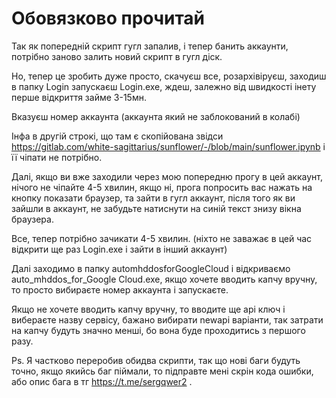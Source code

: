 # Обовязково прочитай
Так як попередній скрипт гугл запалив, і тепер банить аккаунти, потрібно заново залить новий скрипт в гугл діск.

Но, тепер це зробить дуже просто, скачуєш все, розархівіруєш, заходиш в папку Login запускаєш Login.exe, ждеш, залежно від швидкості інету перше відкриття займе 3-15мн.

Вказуєш номер аккаунта (аккаунта який не заблокований в колабі)

Інфа в другій строкі, що там є скопійована звідси https://gitlab.com/white-sagittarius/sunflower/-/blob/main/sunflower.ipynb і її чіпати не потрібно.

Далі, якщо ви вже заходили через мою попередню прогу в цей аккаунт, нічого не чіпайте 4-5 хвилин, якщо ні, прога попросить вас нажать на кнопку показати браузер, та зайти в гугл аккаунт, після того як ви зайшли в аккаунт, не забудьте натиснути на синій текст знизу вікна браузера.

Все, тепер потрібно зачикати 4-5 хвилин. (ніхто не заважає в цей час відкрити ще раз Login.exe і зайти в інший аккаунт)

Далі заходимо в папку automhddosforGoogleCloud і відкриваємо auto_mhddos_for_Google Cloud.exe, якщо хочете вводить капчу вручну, то просто вибираєте номер аккаунта і запускаєте.

Якщо не хочете вводить капчу вручну, то вводите ще api ключ і вибераєте назву сервісу, бажано вибирати newapi варіанти, так затрати на капчу будуть значно менші, бо вона буде проходитись з першого разу.

Ps. Я частково переробив обидва скрипти, так що нові баги будуть точно, якщо якийсь баг піймали, то підправте мені скрін кода ошибки, або опис бага в тг https://t.me/sergqwer2 .
